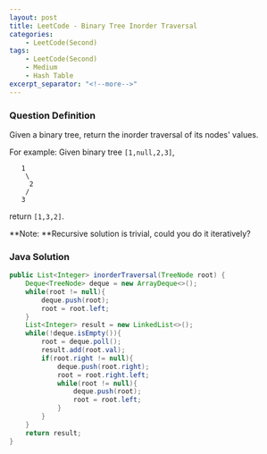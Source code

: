 ```yaml
---
layout: post
title: LeetCode - Binary Tree Inorder Traversal
categories:
    - LeetCode(Second)
tags:
    - LeetCode(Second)
    - Medium
    - Hash Table
excerpt_separator: "<!--more-->"
---
```


### Question Definition
Given a binary tree, return the inorder traversal of its nodes' values.
<!--more-->
For example:
Given binary tree `[1,null,2,3]`,
```
   1
    \
     2
    /
   3
```
return `[1,3,2]`.

**Note: **Recursive solution is trivial, could you do it iteratively?
### Java Solution
```java
public List<Integer> inorderTraversal(TreeNode root) {
    Deque<TreeNode> deque = new ArrayDeque<>();
    while(root != null){
        deque.push(root);
        root = root.left;
    }
    List<Integer> result = new LinkedList<>();
    while(!deque.isEmpty()){
        root = deque.poll();
        result.add(root.val);
        if(root.right != null){
            deque.push(root.right);
            root = root.right.left;
            while(root != null){
                deque.push(root);
                root = root.left;
            }
        }
    }
    return result;
}
```
